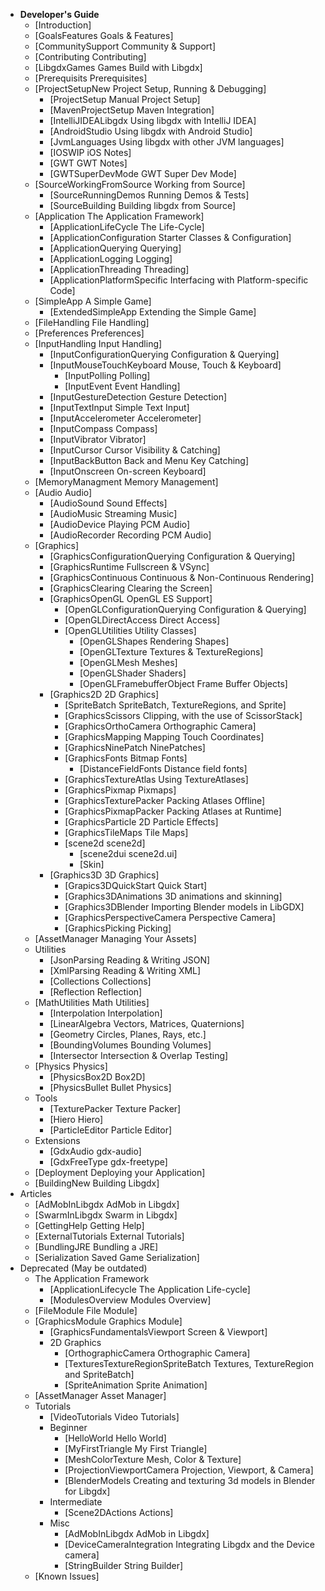   * **Developer's Guide**
    * [Introduction]
    * [GoalsFeatures Goals & Features]
    * [CommunitySupport Community & Support]
    * [Contributing Contributing]
    * [LibgdxGames Games Build with Libgdx]
    * [Prerequisits Prerequisites]
    * [ProjectSetupNew Project Setup, Running & Debugging]
      * [ProjectSetup Manual Project Setup]
      * [MavenProjectSetup Maven Integration]
      * [IntelliJIDEALibgdx Using libgdx with IntelliJ IDEA]
      * [AndroidStudio Using libgdx with Android Studio]
      * [JvmLanguages Using libgdx with other JVM languages]
      * [IOSWIP iOS Notes]
      * [GWT GWT Notes]
      * [GWTSuperDevMode GWT Super Dev Mode]
    * [SourceWorkingFromSource Working from Source]
      * [SourceRunningDemos Running Demos & Tests]
      * [SourceBuilding Building libgdx from Source]
    * [Application The Application Framework] 
      * [ApplicationLifeCycle The Life-Cycle]
      * [ApplicationConfiguration Starter Classes & Configuration]
      * [ApplicationQuerying Querying]
      * [ApplicationLogging Logging]
      * [ApplicationThreading Threading]
      * [ApplicationPlatformSpecific Interfacing with Platform-specific Code]
    * [SimpleApp A Simple Game]
      * [ExtendedSimpleApp Extending the Simple Game]
    * [FileHandling File Handling]
    * [Preferences Preferences]
    * [InputHandling Input Handling]
      * [InputConfigurationQuerying Configuration & Querying]
      * [InputMouseTouchKeyboard Mouse, Touch & Keyboard]
        * [InputPolling Polling]
        * [InputEvent Event Handling]
      * [InputGestureDetection Gesture Detection]
      * [InputTextInput Simple Text Input]
      * [InputAccelerometer Accelerometer]
      * [InputCompass Compass]
      * [InputVibrator Vibrator]
      * [InputCursor Cursor Visibility & Catching]
      * [InputBackButton Back and Menu Key Catching]
      * [InputOnscreen On-screen Keyboard]
    * [MemoryManagment Memory Management]
    * [Audio Audio]
      * [AudioSound Sound Effects]
      * [AudioMusic Streaming Music]
      * [AudioDevice Playing PCM Audio]
      * [AudioRecorder Recording PCM Audio]
    * [Graphics]
      * [GraphicsConfigurationQuerying Configuration & Querying]
      * [GraphicsRuntime Fullscreen & VSync]
      * [GraphicsContinuous Continuous & Non-Continuous Rendering]
      * [GraphicsClearing Clearing the Screen]
      * [GraphicsOpenGL OpenGL ES Support]
        * [OpenGLConfigurationQuerying Configuration & Querying]
        * [OpenGLDirectAccess Direct Access]
        * [OpenGLUtilities Utility Classes]
          * [OpenGLShapes Rendering Shapes]
          * [OpenGLTexture Textures & TextureRegions]
          * [OpenGLMesh Meshes]
          * [OpenGLShader Shaders]
          * [OpenGLFramebufferObject Frame Buffer Objects]
      * [Graphics2D 2D Graphics]
        * [SpriteBatch SpriteBatch, TextureRegions, and Sprite]
        * [GraphicsScissors Clipping, with the use of ScissorStack]
        * [GraphicsOrthoCamera Orthographic Camera]
        * [GraphicsMapping Mapping Touch Coordinates]
        * [GraphicsNinePatch NinePatches]
        * [GraphicsFonts Bitmap Fonts]
          * [DistanceFieldFonts Distance field fonts]
        * [GraphicsTextureAtlas Using TextureAtlases]
        * [GraphicsPixmap Pixmaps]
        * [GraphicsTexturePacker Packing Atlases Offline]
        * [GraphicsPixmapPacker Packing Atlases at Runtime]
        * [GraphicsParticle 2D Particle Effects]
        * [GraphicsTileMaps Tile Maps]
        * [scene2d scene2d]
          * [scene2dui scene2d.ui]
          * [Skin]
      * [Graphics3D 3D Graphics]
        * [Grapics3DQuickStart Quick Start]
        * [Graphics3DAnimations 3D animations and skinning]
        * [Graphics3DBlender Importing Blender models in LibGDX]
        * [GraphicsPerspectiveCamera Perspective Camera]
        * [GraphicsPicking Picking]
    * [AssetManager Managing Your Assets]
    * Utilities
      * [JsonParsing Reading & Writing JSON]
      * [XmlParsing Reading & Writing XML]
      * [Collections Collections]
      * [Reflection Reflection]
    * [MathUtilities Math Utilities]
      * [Interpolation Interpolation]
      * [LinearAlgebra Vectors, Matrices, Quaternions]
      * [Geometry Circles, Planes, Rays, etc.]
      * [BoundingVolumes Bounding Volumes]
      * [Intersector Intersection & Overlap Testing]
    * [Physics Physics]
      * [PhysicsBox2D Box2D]
      * [PhysicsBullet Bullet Physics]
    * Tools
      * [TexturePacker Texture Packer]
      * [Hiero Hiero]
      * [ParticleEditor Particle Editor]
    * Extensions
      * [GdxAudio gdx-audio]
      * [GdxFreeType gdx-freetype]
    * [Deployment Deploying your Application]
    * [BuildingNew Building Libgdx]
  * Articles
    * [AdMobInLibgdx AdMob in Libgdx]
    * [SwarmInLibgdx Swarm in Libgdx]
    * [GettingHelp Getting Help]
    * [ExternalTutorials External Tutorials]
    * [BundlingJRE Bundling a JRE]
    * [Serialization Saved Game Serialization]
  * Deprecated (May be outdated)
    * The Application Framework
      * [ApplicationLifecycle The Application Life-cycle]
      * [ModulesOverview Modules Overview]
    * [FileModule File Module]
    * [GraphicsModule Graphics Module]
      * [GraphicsFundamentalsViewport Screen & Viewport]
      * 2D Graphics
        * [OrthographicCamera Orthographic Camera]
        * [TexturesTextureRegionSpriteBatch Textures, TextureRegion and SpriteBatch]
        * [SpriteAnimation Sprite Animation]
    * [AssetManager Asset Manager]
    * Tutorials
      * [VideoTutorials Video Tutorials]
      * Beginner
        * [HelloWorld Hello World]
        * [MyFirstTriangle My First Triangle]
        * [MeshColorTexture Mesh, Color & Texture]
        * [ProjectionViewportCamera Projection, Viewport, & Camera]
        * [BlenderModels Creating and texturing 3d models in Blender for Libgdx]
      * Intermediate
        * [Scene2DActions Actions]
      * Misc
        * [AdMobInLibgdx AdMob in Libgdx]
        * [DeviceCameraIntegration Integrating Libgdx and the Device camera]
        * [StringBuilder String Builder]
    * [Known Issues]